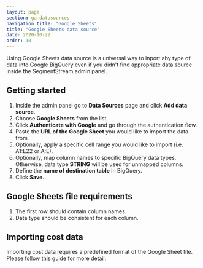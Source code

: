 ```yaml
---
layout: page
section: ga-datasources
navigation_title: "Google Sheets"
title: "Google Sheets data source"
date: 2020-10-22
order: 10
---
```


Using Google Sheets data source is a universal way to inport aby type of data into Google BigQuery even if you didn't find appropriate data source inside the SegmentStream admin panel.

## Getting started

1. Inside the admin panel go to **Data Sources** page and click **Add data source**.
2. Choose **Google Sheets** from the list.
3. Click **Authenticate with Google** and go through the authentication flow.
4. Paste the **URL of the Google Sheet** you would like to import the data from.
5. Optionally, apply a specific cell range you would like to import (i.e. A1:E22 or A:E).
6. Optionally, map column names to specific BigQuery data types. Otherwise, data type **STRING** will be used for unmapped columns.
7. Define the **name of destination table** in BigQuery.
8. Click **Save**.

## Google Sheets file requirements

1. The first row should contain column names.
2. Data type should be consistent for each column.

## Importing cost data

Importing cost data requires a predefined format of the Google Sheet file. Please [follow this guide](/guides/google-sheets-cost-data-import) for more detail.
